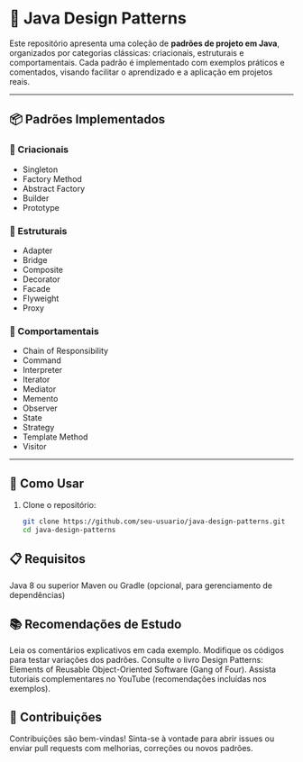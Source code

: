 
# 🧱 Java Design Patterns

Este repositório apresenta uma coleção de **padrões de projeto em Java**, organizados por categorias clássicas: criacionais, estruturais e comportamentais. Cada padrão é implementado com exemplos práticos e comentados, visando facilitar o aprendizado e a aplicação em projetos reais.

---

## 📦 Padrões Implementados

### 🔨 Criacionais
- Singleton
- Factory Method
- Abstract Factory
- Builder
- Prototype

### 🧩 Estruturais
- Adapter
- Bridge
- Composite
- Decorator
- Facade
- Flyweight
- Proxy

### 🔁 Comportamentais
- Chain of Responsibility
- Command
- Interpreter
- Iterator
- Mediator
- Memento
- Observer
- State
- Strategy
- Template Method
- Visitor

---

## 🚀 Como Usar

1. Clone o repositório:
   ```bash
   git clone https://github.com/seu-usuario/java-design-patterns.git
   cd java-design-patterns
   ```

## 📋 Requisitos
Java 8 ou superior
Maven ou Gradle (opcional, para gerenciamento de dependências)

## 📚 Recomendações de Estudo
Leia os comentários explicativos em cada exemplo.
Modifique os códigos para testar variações dos padrões.
Consulte o livro Design Patterns: Elements of Reusable Object-Oriented Software (Gang of Four).
Assista tutoriais complementares no YouTube (recomendações incluídas nos exemplos).

## 🤝 Contribuições
Contribuições são bem-vindas! Sinta-se à vontade para abrir issues ou enviar pull requests com melhorias, correções ou novos padrões.



